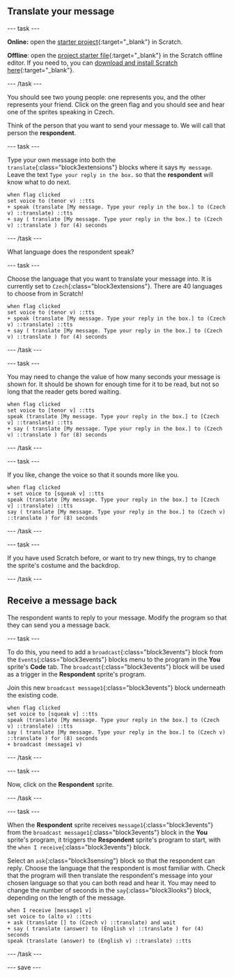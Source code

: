 ## Translate your message

--- task ---

**Online:** open the [starter project](http://rpf.io/how-are-you-on){:target="_blank"} in Scratch.
 
**Offline**: open the [project starter file](http://rpf.io/p/en/how-are-you-go){:target="_blank"} in the Scratch offline editor. If you need to, you can [download and install Scratch here](https://scratch.mit.edu/download){:target="_blank"}.

--- /task ---

You should see two young people: one represents you, and the other represents your friend. Click on the green flag and you should see and hear one of the sprites speaking in Czech.

Think of the person that you want to send your message to. We will call that person the **respondent**. 

--- task ---

Type your own message into both the `translate`{:class="block3extensions"} blocks where it says `My message`. Leave the text `Type your reply in the box.` so that the **respondent** will know what to do next.

```blocks3
when flag clicked
set voice to (tenor v) ::tts
+ speak (translate [My message. Type your reply in the box.] to (Czech v) ::translate) ::tts
+ say ( translate [My message. Type your reply in the box.] to (Czech v) ::translate ) for (4) seconds
```

--- /task ---

What language does the respondent speak?

--- task ---

Choose the language that you want to translate your message into. It is currently set to `Czech`{:class="block3extensions"}. There are 40 languages to choose from in Scratch!

```blocks3
when flag clicked
set voice to (tenor v) ::tts
+ speak (translate [My message. Type your reply in the box.] to (Czech v) ::translate) ::tts
+ say ( translate [My message. Type your reply in the box.] to (Czech v) ::translate ) for (4) seconds
```

--- /task ---

--- task ---

You may need to change the value of how many seconds your message is shown for. It should be shown for enough time for it to be read, but not so long that the reader gets bored waiting.

```blocks3
when flag clicked
set voice to [tenor v] ::tts
speak (translate [My message. Type your reply in the box.] to [Czech v] ::translate) ::tts
+ say ( translate [My message. Type your reply in the box.] to (Czech v) ::translate ) for (8) seconds
```
--- /task ---

--- task ---

If you like, change the voice so that it sounds more like you.

```blocks3
when flag clicked
+ set voice to [squeak v] ::tts
speak (translate [My message. Type your reply in the box.] to [Czech v] ::translate) ::tts
say ( translate [My message. Type your reply in the box.] to (Czech v) ::translate ) for (8) seconds
```

--- /task ---

--- task ---

If you have used Scratch before, or want to try new things, try to change the sprite's costume and the backdrop.

--- /task ---

## Receive a message back

The respondent wants to reply to your message. Modify the program so that they can send you a message back.

--- task ---


To do this, you need to add a `broadcast`{:class="block3events"} block from the `Events`{:class="block3events"} blocks menu to the program in the **You** sprite's **Code** tab. The `broadcast`{:class="block3events"} block will be used as a trigger in the **Respondent** sprite's program.

Join this new `broadcast message1`{:class="block3events"} block underneath the existing code.

```blocks3
when flag clicked
set voice to [squeak v] ::tts
speak (translate [My message. Type your reply in the box.] to (Czech v) ::translate) ::tts
say ( translate [My message. Type your reply in the box.] to (Czech v) ::translate ) for (8) seconds
+ broadcast (message1 v)
```

--- /task ---

--- task ---

Now, click on the **Respondent** sprite.

--- /task ---

--- task ---

When the **Respondent** sprite receives `message1`{:class="block3events"} from the `broadcast message1`{:class="block3events"} block in the **You** sprite's program, it triggers the **Respondent** sprite's program to start, with the `when I receive`{:class="block3events"} block.

Select an `ask`{:class="block3sensing"} block so that the respondent can reply. Choose the language that the respondent is most familiar with. Check that the program will then translate the respondent's message into your chosen language so that you can both read and hear it. You may need to change the number of seconds in the `say`{:class="block3looks"} block, depending on the length of the message.


```blocks3
when I receive [message1 v]
set voice to (alto v) ::tts
+ ask (translate [] to (Czech v) ::translate) and wait
+ say ( translate (answer) to (English v) ::translate ) for (4) seconds
speak (translate (answer) to (English v) ::translate) ::tts
```

--- /task ---

--- save ---
